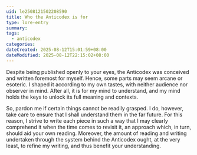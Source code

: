 ```yaml
---
uid: le2508121502208590
title: Who the Anticodex is for
type: lore-entry
summary: 
tags:
  - anticodex
categories: 
dateCreated: 2025-08-12T15:01:59+08:00
dateModified: 2025-08-12T22:15:02+08:00
---
```

Despite being published openly to your eyes, the Anticodex was conceived and written foremost for myself. Hence, some parts may seem arcane or esoteric. I shaped it according to my own tastes, with neither audience nor observer in mind. After all, it is for my mind to understand, and my mind holds the keys to unlock its full meaning and contexts. 

So, pardon me if certain things cannot be readily grasped. I do, however, take care to ensure that I shall understand them in the far future. For this reason, I strive to write each piece in such a way that I may clearly comprehend it when the time comes to revisit it, an approach which, in turn, should aid your own reading. Moreover, the amount of reading and writing undertaken through the system behind the Anticodex ought, at the very least, to refine my writing, and thus benefit your understanding.